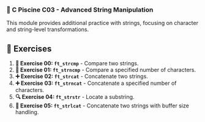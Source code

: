 
### **🚀 C Piscine C03 - Advanced String Manipulation**

This module provides additional practice with strings, focusing on character and string-level transformations.

## 📝 Exercises

1. **🔄 Exercise 00: `ft_strcmp`** - Compare two strings.
2. **🔄 Exercise 01: `ft_strncmp`** - Compare a specified number of characters.
3. **➕ Exercise 02: `ft_strcat`** - Concatenate two strings.
4. **➕ Exercise 03: `ft_strncat`** - Concatenate a specified number of characters.
5. **🔍 Exercise 04: `ft_strstr`** - Locate a substring.
6. **📑 Exercise 05: `ft_strlcat`** - Concatenate two strings with buffer size handling.

